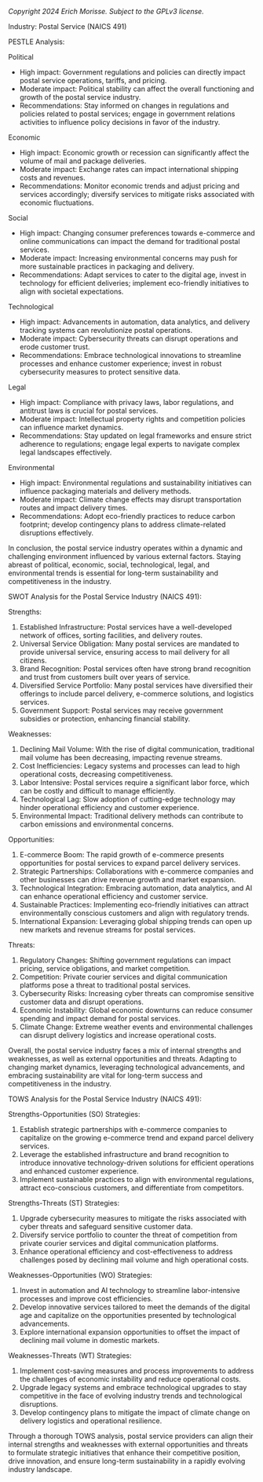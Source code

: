 *Copyright 2024 Erich Morisse.  Subject to the GPLv3 license.*


Industry: Postal Service (NAICS 491)

PESTLE Analysis:

Political
- High impact: Government regulations and policies can directly impact postal service operations, tariffs, and pricing.
- Moderate impact: Political stability can affect the overall functioning and growth of the postal service industry.
- Recommendations: Stay informed on changes in regulations and policies related to postal services; engage in government relations activities to influence policy decisions in favor of the industry.

Economic
- High impact: Economic growth or recession can significantly affect the volume of mail and package deliveries.
- Moderate impact: Exchange rates can impact international shipping costs and revenues.
- Recommendations: Monitor economic trends and adjust pricing and services accordingly; diversify services to mitigate risks associated with economic fluctuations.

Social
- High impact: Changing consumer preferences towards e-commerce and online communications can impact the demand for traditional postal services.
- Moderate impact: Increasing environmental concerns may push for more sustainable practices in packaging and delivery.
- Recommendations: Adapt services to cater to the digital age, invest in technology for efficient deliveries; implement eco-friendly initiatives to align with societal expectations.

Technological
- High impact: Advancements in automation, data analytics, and delivery tracking systems can revolutionize postal operations.
- Moderate impact: Cybersecurity threats can disrupt operations and erode customer trust.
- Recommendations: Embrace technological innovations to streamline processes and enhance customer experience; invest in robust cybersecurity measures to protect sensitive data.

Legal
- High impact: Compliance with privacy laws, labor regulations, and antitrust laws is crucial for postal services.
- Moderate impact: Intellectual property rights and competition policies can influence market dynamics.
- Recommendations: Stay updated on legal frameworks and ensure strict adherence to regulations; engage legal experts to navigate complex legal landscapes effectively.

Environmental
- High impact: Environmental regulations and sustainability initiatives can influence packaging materials and delivery methods.
- Moderate impact: Climate change effects may disrupt transportation routes and impact delivery times.
- Recommendations: Adopt eco-friendly practices to reduce carbon footprint; develop contingency plans to address climate-related disruptions effectively.

In conclusion, the postal service industry operates within a dynamic and challenging environment influenced by various external factors. Staying abreast of political, economic, social, technological, legal, and environmental trends is essential for long-term sustainability and competitiveness in the industry.

SWOT Analysis for the Postal Service Industry (NAICS 491):

Strengths:
1. Established Infrastructure: Postal services have a well-developed network of offices, sorting facilities, and delivery routes.
2. Universal Service Obligation: Many postal services are mandated to provide universal service, ensuring access to mail delivery for all citizens.
3. Brand Recognition: Postal services often have strong brand recognition and trust from customers built over years of service.
4. Diversified Service Portfolio: Many postal services have diversified their offerings to include parcel delivery, e-commerce solutions, and logistics services.
5. Government Support: Postal services may receive government subsidies or protection, enhancing financial stability.

Weaknesses:
1. Declining Mail Volume: With the rise of digital communication, traditional mail volume has been decreasing, impacting revenue streams.
2. Cost Inefficiencies: Legacy systems and processes can lead to high operational costs, decreasing competitiveness.
3. Labor Intensive: Postal services require a significant labor force, which can be costly and difficult to manage efficiently.
4. Technological Lag: Slow adoption of cutting-edge technology may hinder operational efficiency and customer experience.
5. Environmental Impact: Traditional delivery methods can contribute to carbon emissions and environmental concerns.

Opportunities:
1. E-commerce Boom: The rapid growth of e-commerce presents opportunities for postal services to expand parcel delivery services.
2. Strategic Partnerships: Collaborations with e-commerce companies and other businesses can drive revenue growth and market expansion.
3. Technological Integration: Embracing automation, data analytics, and AI can enhance operational efficiency and customer service.
4. Sustainable Practices: Implementing eco-friendly initiatives can attract environmentally conscious customers and align with regulatory trends.
5. International Expansion: Leveraging global shipping trends can open up new markets and revenue streams for postal services.

Threats:
1. Regulatory Changes: Shifting government regulations can impact pricing, service obligations, and market competition.
2. Competition: Private courier services and digital communication platforms pose a threat to traditional postal services.
3. Cybersecurity Risks: Increasing cyber threats can compromise sensitive customer data and disrupt operations.
4. Economic Instability: Global economic downturns can reduce consumer spending and impact demand for postal services.
5. Climate Change: Extreme weather events and environmental challenges can disrupt delivery logistics and increase operational costs.

Overall, the postal service industry faces a mix of internal strengths and weaknesses, as well as external opportunities and threats. Adapting to changing market dynamics, leveraging technological advancements, and embracing sustainability are vital for long-term success and competitiveness in the industry.

TOWS Analysis for the Postal Service Industry (NAICS 491):

Strengths-Opportunities (SO) Strategies:
1. Establish strategic partnerships with e-commerce companies to capitalize on the growing e-commerce trend and expand parcel delivery services.
2. Leverage the established infrastructure and brand recognition to introduce innovative technology-driven solutions for efficient operations and enhanced customer experience.
3. Implement sustainable practices to align with environmental regulations, attract eco-conscious customers, and differentiate from competitors.

Strengths-Threats (ST) Strategies:
1. Upgrade cybersecurity measures to mitigate the risks associated with cyber threats and safeguard sensitive customer data.
2. Diversify service portfolio to counter the threat of competition from private courier services and digital communication platforms.
3. Enhance operational efficiency and cost-effectiveness to address challenges posed by declining mail volume and high operational costs.

Weaknesses-Opportunities (WO) Strategies:
1. Invest in automation and AI technology to streamline labor-intensive processes and improve cost efficiencies.
2. Develop innovative services tailored to meet the demands of the digital age and capitalize on the opportunities presented by technological advancements.
3. Explore international expansion opportunities to offset the impact of declining mail volume in domestic markets.

Weaknesses-Threats (WT) Strategies:
1. Implement cost-saving measures and process improvements to address the challenges of economic instability and reduce operational costs.
2. Upgrade legacy systems and embrace technological upgrades to stay competitive in the face of evolving industry trends and technological disruptions.
3. Develop contingency plans to mitigate the impact of climate change on delivery logistics and operational resilience.

Through a thorough TOWS analysis, postal service providers can align their internal strengths and weaknesses with external opportunities and threats to formulate strategic initiatives that enhance their competitive position, drive innovation, and ensure long-term sustainability in a rapidly evolving industry landscape.

